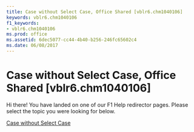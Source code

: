 ```yaml
---
title: Case without Select Case, Office Shared [vblr6.chm1040106]
keywords: vblr6.chm1040106
f1_keywords:
- vblr6.chm1040106
ms.prod: office
ms.assetid: 6dec5077-cc44-4b40-b256-246fc65602c4
ms.date: 06/08/2017
---
```



# Case without Select Case, Office Shared [vblr6.chm1040106]

Hi there! You have landed on one of our F1 Help redirector pages. Please select the topic you were looking for below.

[Case without Select Case](http://msdn.microsoft.com/library/59d1eb92-b346-4013-b4fa-e99e40c2a9d6%28Office.15%29.aspx)


